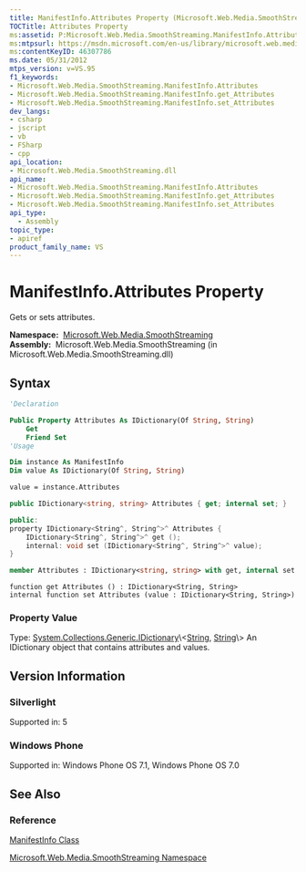 ```yaml
---
title: ManifestInfo.Attributes Property (Microsoft.Web.Media.SmoothStreaming)
TOCTitle: Attributes Property
ms:assetid: P:Microsoft.Web.Media.SmoothStreaming.ManifestInfo.Attributes
ms:mtpsurl: https://msdn.microsoft.com/en-us/library/microsoft.web.media.smoothstreaming.manifestinfo.attributes(v=VS.95)
ms:contentKeyID: 46307786
ms.date: 05/31/2012
mtps_version: v=VS.95
f1_keywords:
- Microsoft.Web.Media.SmoothStreaming.ManifestInfo.Attributes
- Microsoft.Web.Media.SmoothStreaming.ManifestInfo.get_Attributes
- Microsoft.Web.Media.SmoothStreaming.ManifestInfo.set_Attributes
dev_langs:
- csharp
- jscript
- vb
- FSharp
- cpp
api_location:
- Microsoft.Web.Media.SmoothStreaming.dll
api_name:
- Microsoft.Web.Media.SmoothStreaming.ManifestInfo.Attributes
- Microsoft.Web.Media.SmoothStreaming.ManifestInfo.get_Attributes
- Microsoft.Web.Media.SmoothStreaming.ManifestInfo.set_Attributes
api_type:
  - Assembly
topic_type:
- apiref
product_family_name: VS
---
```


# ManifestInfo.Attributes Property

Gets or sets attributes.

**Namespace:**  [Microsoft.Web.Media.SmoothStreaming](microsoft-web-media-smoothstreaming-namespace_1.md)  
**Assembly:**  Microsoft.Web.Media.SmoothStreaming (in Microsoft.Web.Media.SmoothStreaming.dll)

## Syntax

```vb
'Declaration

Public Property Attributes As IDictionary(Of String, String)
    Get
    Friend Set
'Usage

Dim instance As ManifestInfo
Dim value As IDictionary(Of String, String)

value = instance.Attributes
```

```csharp
public IDictionary<string, string> Attributes { get; internal set; }
```

```cpp
public:
property IDictionary<String^, String^>^ Attributes {
    IDictionary<String^, String^>^ get ();
    internal: void set (IDictionary<String^, String^>^ value);
}
```

``` fsharp
member Attributes : IDictionary<string, string> with get, internal set
```

```jscript
function get Attributes () : IDictionary<String, String>
internal function set Attributes (value : IDictionary<String, String>)
```

### Property Value

Type: [System.Collections.Generic.IDictionary](https://msdn.microsoft.com/library/s4ys34ea\(v=vs.95\))\<[String](https://msdn.microsoft.com/library/s1wwdcbf\(v=vs.95\)), [String](https://msdn.microsoft.com/library/s1wwdcbf\(v=vs.95\))\>  
An IDictionary object that contains attributes and values.

## Version Information

### Silverlight

Supported in: 5  

### Windows Phone

Supported in: Windows Phone OS 7.1, Windows Phone OS 7.0  

## See Also

### Reference

[ManifestInfo Class](manifestinfo-class-microsoft-web-media-smoothstreaming_1.md)

[Microsoft.Web.Media.SmoothStreaming Namespace](microsoft-web-media-smoothstreaming-namespace_1.md)

